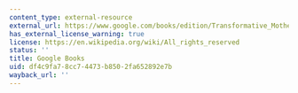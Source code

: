 ```yaml
---
content_type: external-resource
external_url: https://www.google.com/books/edition/Transformative_Motherhood/ABYVCgAAQBAJ?hl=en&gbpv=1
has_external_license_warning: true
license: https://en.wikipedia.org/wiki/All_rights_reserved
status: ''
title: Google Books
uid: df4c9fa7-8cc7-4473-b850-2fa652892e7b
wayback_url: ''
---
```

